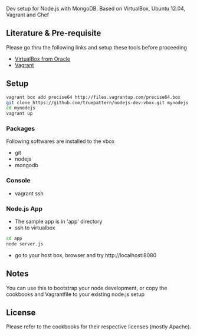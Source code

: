 Dev setup for Node.js with MongoDB. Based on VirtualBox, Ubuntu 12.04, Vagrant and Chef

## Literature & Pre-requisite
Please go thru the following links and setup these tools before proceeding
  * [VirtualBox from Oracle](http://virtualbox.org)
  * [Vagrant](http://vagrantup.com)

## Setup
```bash
vagrant box add precise64 http://files.vagrantup.com/precise64.box
git clone https://github.com/truepattern/nodejs-dev-vbox.git mynodejs
cd mynodejs
vagrant up
```

### Packages
Following softwares are installed to the vbox
  * git
  * nodejs
  * mongodb

### Console
  * vagrant ssh 

### Node.js App
  * The sample app is in 'app' directory 
  * ssh to virtualbox
```bash
cd app
node server.js
```
  * go to your host box, browser and try http://localhost:8080


## Notes
You can use this to bootstrap your node development, or copy the cookbooks and Vagrantfile to your existing node.js setup

## License
Please refer to the cookbooks for their respective licenses (mostly Apache). 
